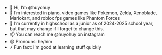- 👋 Hi, I’m @huyohuy
- 👀 I’m interested in piano, video games like Pokémon, Zelda, Xenoblade, Mariokart, and roblox fps games like Phantom Forces
- 🌱 I’m currently in highschool as a junior as of 2024-2025 school year, but that may change if I forget to change this.
- 📫 You can reach me @huyohuy on instagram
- 😄 Pronouns: he/him
- ⚡ Fun fact: i'm good at learning stuff quickly

<!---
huyohuy/huyohuy is a ✨ special ✨ repository because its `README.md` (this file) appears on your GitHub profile.
You can click the Preview link to take a look at your changes.
--->
